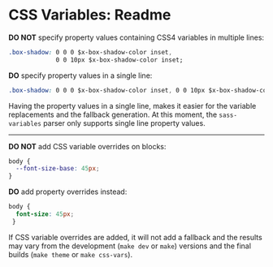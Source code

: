 # CSS Variables: Readme

**DO NOT** specify property values containing CSS4 variables in multiple lines:

```css
.box-shadow: 0 0 0 $x-box-shadow-color inset,
             0 0 10px $x-box-shadow-color inset;
```

**DO** specify property values in a single line:

```css
.box-shadow: 0 0 0 $x-box-shadow-color inset, 0 0 10px $x-box-shadow-color inset;
```

Having the property values in a single line, makes it easier for the variable replacements and the fallback generation. At this moment, the `sass-variables` parser only supports single line property values.

- - -

**DO NOT** add CSS variable overrides on blocks:

```css
body {
  --font-size-base: 45px;
}
```

**DO** add property overrides instead:

```css
body {
  font-size: 45px;
 }
```

If CSS variable overrides are added, it will not add a fallback and the results may vary from the development (`make dev` or `make`) versions and the final builds (`make theme` or `make css-vars`).
